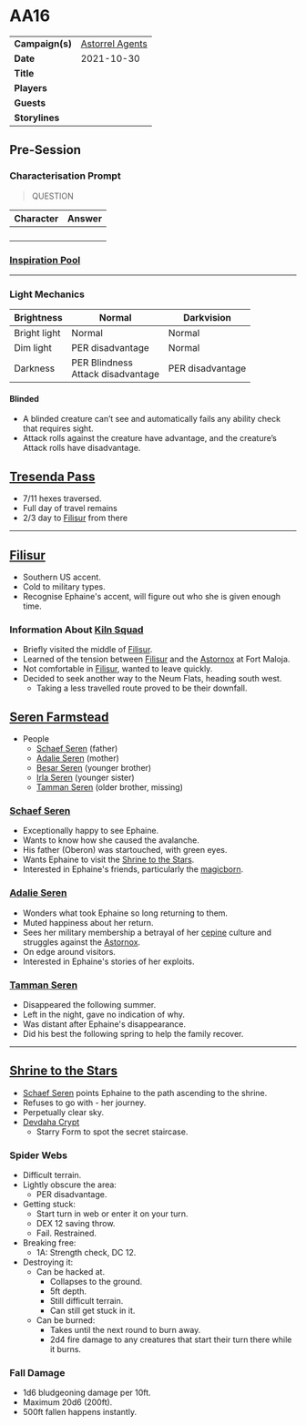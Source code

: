 # AA16

|||
| --- | --- |
| **Campaign(s)** | [Astorrel Agents](../campaigns/C2-astorrel-agents.md) | session.3
| **Date** | 2021-10-30 |
| **Title** | |
| **Players** | |
| **Guests** | |
| **Storylines** | |

## Pre-Session

### Characterisation Prompt

> QUESTION

| Character | Answer |
| --- | --- |
| | | characterisation.1
| | |
| | |
| | |

### [Inspiration Pool](../mechanics/dm-inspiration.md)

---

### Light Mechanics

| Brightness | Normal | Darkvision |
| --- | --- | --- |
| Bright light | Normal | Normal |
| Dim light | PER disadvantage | Normal |
| Darkness | PER Blindness<br>Attack disadvantage | PER disadvantage |

#### Blinded

- A blinded creature can’t see and automatically fails any ability check that requires sight.
- Attack rolls against the creature have advantage, and the creature’s Attack rolls have disadvantage.

## [Tresenda Pass](../places/roads/tresenda-pass.md)

- 7/11 hexes traversed.
- Full day of travel remains
- 2/3 day to [Filisur](../places/villages/filisur.md) from there

---

## [Filisur](../places/villages/filisur.md)

- Southern US accent.
- Cold to military types.
- Recognise Ephaine's accent, will figure out who she is given enough time.

### Information About [Kiln Squad](../organisations/astorrel/squads/kiln-squad.md)

- Briefly visited the middle of [Filisur](../places/villages/filisur.md).
- Learned of the tension between [Filisur](../places/villages/filisur.md) and the [Astornox](../organisations/astornox/astornox.md) at Fort Maloja.
- Not comfortable in [Filisur](../places/villages/filisur.md), wanted to leave quickly.
- Decided to seek another way to the Neum Flats, heading south west.
  - Taking a less travelled route proved to be their downfall.

## [Seren Farmstead](../places/buildings/houses/seren-farmstead.md)

- People
  - [Schaef Seren](../characters/schaef-seren.md) (father)
  - [Adalie Seren](../characters/adalie-seren.md) (mother)
  - [Besar Seren](../characters/besar-seren.md) (younger brother)
  - [Irla Seren](../characters/irla-seren.md) (younger sister)
  - [Tamman Seren](../characters/tamman-seren.md) (older brother, missing)

### [Schaef Seren](../characters/schaef-seren.md)

- Exceptionally happy to see Ephaine.
- Wants to know how she caused the avalanche.
- His father (Oberon) was startouched, with green eyes.
- Wants Ephaine to visit the [Shrine to the Stars](../places/structures/shrine-to-the-stars.md).
- Interested in Ephaine's friends, particularly the [magicborn](../civilisations/kingdom-of-astor/magicborn.md).

### [Adalie Seren](../characters/adalie-seren.md)

- Wonders what took Ephaine so long returning to them.
- Muted happiness about her return.
- Sees her military membership a betrayal of her [cepine](../lineages/cepine.md) culture and struggles against the [Astornox](../organisations/astornox/astornox.md).
- On edge around visitors.
- Interested in Ephaine's stories of her exploits.

### [Tamman Seren](../characters/tamman-seren.md)

- Disappeared the following summer.
- Left in the night, gave no indication of why.
- Was distant after Ephaine's disappearance.
- Did his best the following spring to help the family recover.

---

## [Shrine to the Stars](../places/structures/shrine-to-the-stars.md)

- [Schaef Seren](../characters/schaef-seren.md) points Ephaine to the path ascending to the shrine.
- Refuses to go with - her journey.
- Perpetually clear sky.
- [Devdaha Crypt](../places/dungeons/devdaha-crypt.md)
  - Starry Form to spot the secret staircase.

### Spider Webs

- Difficult terrain.
- Lightly obscure the area:
  - PER disadvantage.
- Getting stuck:
  - Start turn in web or enter it on your turn.
  - DEX 12 saving throw.
  - Fail. Restrained.
- Breaking free:
  - 1A: Strength check, DC 12.
- Destroying it:
  - Can be hacked at.
    - Collapses to the ground.
    - 5ft depth.
    - Still difficult terrain.
    - Can still get stuck in it.
  - Can be burned:
    - Takes until the next round to burn away.
    - 2d4 fire damage to any creatures that start their turn there while it burns.

### Fall Damage

- 1d6 bludgeoning damage per 10ft.
- Maximum 20d6 (200ft).
- 500ft fallen happens instantly.
